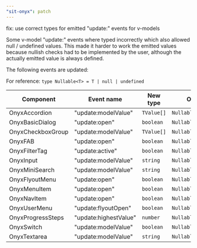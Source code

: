 ```yaml
---
"sit-onyx": patch
---
```


fix: use correct types for emitted "update:" events for v-models

Some v-model "update:" events where typed incorrectly which also allowed null / undefined values.
This made it harder to work the emitted values because nullish checks had to be implemented by the user, although the actually emitted value is always defined.

The following events are updated:

For reference: `type Nullable<T> = T | null | undefined`

| Component         | Event name            | New type   | Old type             |
| ----------------- | --------------------- | ---------- | -------------------- |
| OnyxAccordion     | "update:modelValue"   | `TValue[]` | `Nullable<TValue[]>` |
| OnyxBasicDialog   | "update:open"         | `boolean`  | `Nullable<boolean>`  |
| OnyxCheckboxGroup | "update:modelValue"   | `TValue[]` | `Nullable<TValue[]>` |
| OnyxFAB           | "update:open"         | `boolean`  | `Nullable<boolean>`  |
| OnyxFilterTag     | "update:active"       | `boolean`  | `Nullable<boolean>`  |
| OnyxInput         | "update:modelValue"   | `string`   | `Nullable<string>`   |
| OnyxMiniSearch    | "update:modelValue"   | `string`   | `Nullable<string>`   |
| OnyxFlyoutMenu    | "update:open"         | `boolean`  | `Nullable<boolean>`  |
| OnyxMenuItem      | "update:open"         | `boolean`  | `Nullable<boolean>`  |
| OnyxNavItem       | "update:open"         | `boolean`  | `Nullable<boolean>`  |
| OnyxUserMenu      | "update:flyoutOpen"   | `boolean`  | `Nullable<boolean>`  |
| OnyxProgressSteps | "update:highestValue" | `number`   | `Nullable<number>`   |
| OnyxSwitch        | "update:modelValue"   | `boolean`  | `Nullable<boolean>`  |
| OnyxTextarea      | "update:modelValue"   | `string`   | `Nullable<string>`   |
